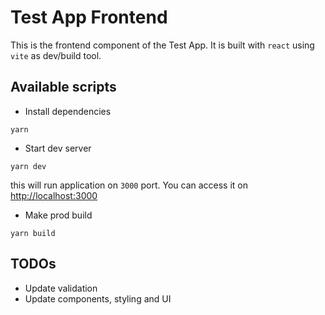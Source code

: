 # Test App Frontend

This is the frontend component of the Test App. It is built with `react` using `vite` as dev/build tool.

## Available scripts

- Install dependencies

```
yarn
```

- Start dev server

```
yarn dev
```

this will run application on `3000` port. You can access it on [http://localhost:3000](http://localhost:3000)

- Make prod build

```
yarn build
```

## TODOs

- Update validation
- Update components, styling and UI
